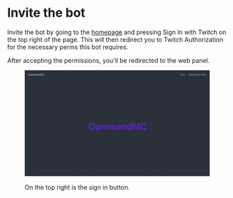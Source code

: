 # Invite the bot

Invite the bot by going to the [homepage](https://commandmc.hayhay.link) and pressing Sign In with Twitch on the top right of the page. This will then redirect you to Twitch Authorization for the necessary perms this bot requires.&#x20;

After accepting the permissions, you'll be redirected to the web panel.

<figure><img src="../.gitbook/assets/image (2).png" alt=""><figcaption><p>On the top right is the sign in button.</p></figcaption></figure>

